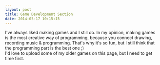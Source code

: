 ```yaml
---
layout: post
title: Game Development Section
date: 2014-05-17 10:15:15
---
```


I've always liked making games and I still do. In my opinion, making games is the most creative way of programming, because you connect drawing, recording music & programming. That's why it's so fun, but I still think that the programming part is the best one ;) <br>
I'd love to upload some of my older games on this page, but I need to get time first.